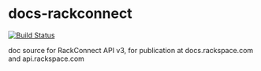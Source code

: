 docs-rackconnect
================

[![Build Status](https://travis-ci.org/rackerlabs/docs-cloud-rackconnect.svg?branch=master)](https://travis-ci.org/rackerlabs/docs-cloud-rackconnect)

doc source for RackConnect API v3, for publication at docs.rackspace.com and api.rackspace.com

